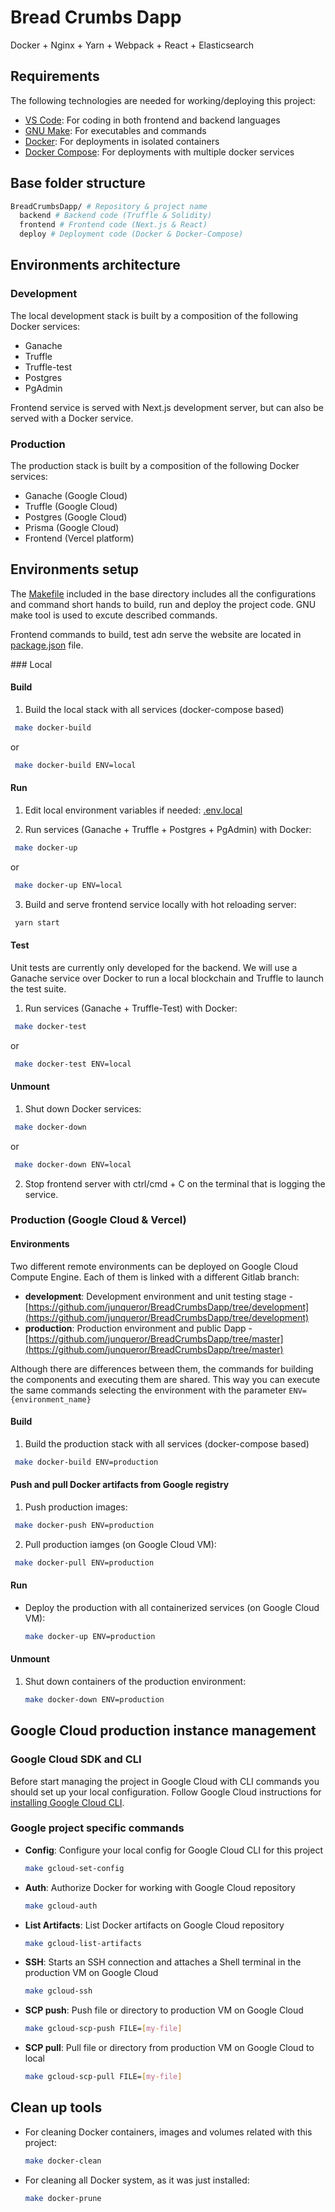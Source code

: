# Bread Crumbs Dapp

Docker + Nginx + Yarn + Webpack + React + Elasticsearch

## Requirements

The following technologies are needed for working/deploying this project:

- [VS Code](https://code.visualstudio.com/download): For coding in both frontend and backend languages
- [GNU Make](https://www.gnu.org/software/make/): For executables and commands
- [Docker](https://docs.docker.com/): For deployments in isolated containers
- [Docker Compose](https://docs.docker.com/compose/install/): For deployments with multiple docker services

## Base folder structure

```bash
BreadCrumbsDapp/ # Repository & project name
  backend # Backend code (Truffle & Solidity)
  frontend # Frontend code (Next.js & React)
  deploy # Deployment code (Docker & Docker-Compose)
```

## Environments architecture

### Development

The local development stack is built by a composition of the following Docker services:

- Ganache
- Truffle
- Truffle-test
- Postgres
- PgAdmin

Frontend service is served with Next.js development server, but can also be served with a Docker service.

### Production

The production stack is built by a composition of the following Docker services:

- Ganache (Google Cloud)
- Truffle (Google Cloud)
- Postgres (Google Cloud)
- Prisma (Google Cloud)
- Frontend (Vercel platform)

## Environments setup

The [Makefile](Makefile) included in the base directory includes all the configurations and command short hands to build, run and deploy the project code. GNU make tool is used to excute described commands.

Frontend commands to build, test adn serve the website are located in [package.json](package.json) file.

### Local

#### Build

1. Build the local stack with all services (docker-compose based)

```bash
 make docker-build
```

or

```bash
 make docker-build ENV=local
```

#### Run

1. Edit local environment variables if needed:
   [.env.local](.env.local)

2. Run services (Ganache + Truffle + Postgres + PgAdmin) with Docker:

```bash
 make docker-up
```

or

```bash
 make docker-up ENV=local
```

3. Build and serve frontend service locally with hot reloading server:

```bash
 yarn start
```

#### Test

Unit tests are currently only developed for the backend. We will use a Ganache service over Docker to run a local blockchain and Truffle to launch the test suite.

1. Run services (Ganache + Truffle-Test) with Docker:

```bash
 make docker-test
```

or

```bash
 make docker-test ENV=local
```

#### Unmount

1. Shut down Docker services:

```bash
 make docker-down
```

or

```bash
 make docker-down ENV=local
```

2. Stop frontend server with ctrl/cmd + C on the terminal that is logging the service.

### Production (Google Cloud & Vercel)

#### Environments

Two different remote environments can be deployed on Google Cloud Compute Engine. Each of them is linked with a different Gitlab branch:

- **development**: Development environment and unit testing stage - [https://github.com/junqueror/BreadCrumbsDapp/tree/development](https://github.com/junqueror/BreadCrumbsDapp/tree/development)
- **production**: Production environment and public Dapp - [https://github.com/junqueror/BreadCrumbsDapp/tree/master](https://github.com/junqueror/BreadCrumbsDapp/tree/master)

Although there are differences between them, the commands for building the components and executing them are shared.
This way you can execute the same commands selecting the environment with the parameter `ENV={environment_name}`

#### Build

1. Build the production stack with all services (docker-compose based)

```bash
 make docker-build ENV=production
```

#### Push and pull Docker artifacts from Google registry

1. Push production images:

```bash
 make docker-push ENV=production
```

2. Pull production iamges (on Google Cloud VM):

```bash
 make docker-pull ENV=production
```

#### Run

- Deploy the production with all containerized services (on Google Cloud VM):

  ```bash
  make docker-up ENV=production
  ```

#### Unmount

1. Shut down containers of the production environment:
   ```bash
   make docker-down ENV=production
   ```

## Google Cloud production instance management

### Google Cloud SDK and CLI

Before start managing the project in Google Cloud with CLI commands you should set up your local configuration. Follow Google Cloud instructions for [installing Google Cloud CLI](https://cloud.google.com/sdk/gcloud#download_and_install_the).

### Google project specific commands

- **Config**: Configure your local config for Google Cloud CLI for this project

  ```bash
  make gcloud-set-config
  ```

- **Auth**: Authorize Docker for working with Google Cloud repository

  ```bash
  make gcloud-auth
  ```

- **List Artifacts**: List Docker artifacts on Google Cloud repository

  ```bash
  make gcloud-list-artifacts
  ```

- **SSH**: Starts an SSH connection and attaches a Shell terminal in the production VM on Google Cloud

  ```bash
  make gcloud-ssh
  ```

- **SCP push**: Push file or directory to production VM on Google Cloud

  ```bash
  make gcloud-scp-push FILE=[my-file]
  ```

- **SCP pull**: Pull file or directory from production VM on Google Cloud to local

  ```bash
  make gcloud-scp-pull FILE=[my-file]
  ```

## Clean up tools

- For cleaning Docker containers, images and volumes related with this project:

  ```bash
  make docker-clean
  ```

- For cleaning all Docker system, as it was just installed:

  ```bash
  make docker-prune
  ```
